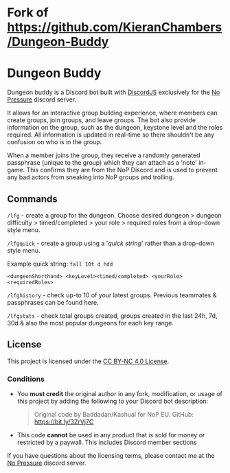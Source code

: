 # Fork of https://github.com/KieranChambers/Dungeon-Buddy
# Dungeon Buddy

Dungeon buddy is a Discord bot built with [DiscordJS](https://discord.js.org/) exclusively for the
[No Pressure](https://discord.gg/nopressureeu) discord server.

It allows for an interactive group building experience, where members can create groups, join groups, and leave groups.
The bot also provide information on the group, such as the dungeon, keystone level and the roles required. All
information is updated in real-time so there shouldn't be any confusion on who is in the group.

When a member joins the group, they receive a randomly generated passphrase (unique to the group) which they can attach
as a 'note' in-game. This confirms they are from the NoP Discord and is used to prevent any bad actors from sneaking
into NoP groups and trolling.

## Commands

`/lfg` - create a group for the dungeon. Choose desired dungeon > dungeon difficulty > timed/completed > your role >
required roles from a drop-down style menu.

`/lfgquick` - create a group using a '_quick string_' rather than a drop-down style menu.

Example quick string: `fall 10t d hdd`

    <dungeonShorthand> <keyLevel><timed/completed> <yourRole><requiredRoles>

`/lfghistory` - check up-to 10 of your latest groups. Previous teammates & passphrases can be found here.

`/lfgstats` - check total groups created, groups created in the last 24h, 7d, 30d & also the most popular dungeons for
each key range.

## License

This project is licensed under the [CC BY-NC 4.0 License](https://creativecommons.org/licenses/by-nc/4.0/).

### Conditions

-   You **must credit** the original author in any fork, modification, or usage of this project by adding the following
    to your Discord bot description:
    > Original code by Baddadan/Kashual for NoP EU. GitHub: https://bit.ly/3ZrVj7C
-   This code **cannot** be used in any product that is sold for money or restricted by a paywall. This includes Discord
    member sections

If you have questions about the licensing terms, please contact me at the [No Pressure](https://discord.gg/nopressureeu)
discord server.
